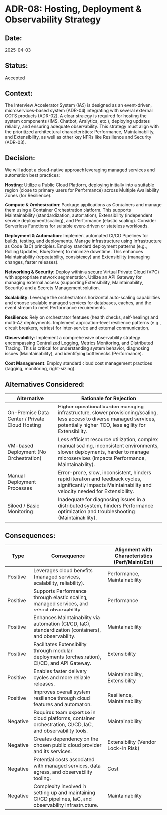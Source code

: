 # ADR-08: Hosting, Deployment & Observability Strategy

## Date:

2025-04-03

## Status:

Accepted

## Context:

The Interview Accelerator System (IAS) is designed as an event-driven, microservices-based system (ADR-04) integrating with several external COTS products (ADR-02). A clear strategy is required for hosting the system components (IMS, Chatbot, Analytics, etc.), deploying updates reliably, and ensuring adequate observability. This strategy must align with the prioritized architectural characteristics: Performance, Maintainability, and Extensibility, as well as other key NFRs like Resilience and Security (ADR-03).

## Decision:

We will adopt a cloud-native approach leveraging managed services and automation best practices:

**Hosting**: Utilize a Public Cloud Platform, deploying initially into a suitable region (close to primary users for Performance) across Multiple Availability Zones (for Resilience).

**Compute & Orchestration**: Package applications as Containers and manage them using a Container Orchestration platform. This supports Maintainability (standardization, automation), Extensibility (independent service deployment/scaling), and Performance (elastic scaling). Consider Serverless Functions for suitable event-driven or stateless workloads.

**Deployment & Automation**: Implement automated CI/CD Pipelines for builds, testing, and deployments. Manage infrastructure using Infrastructure as Code (IaC) principles. Employ standard deployment patterns (e.g., Rolling Updates, Blue/Green) to minimize downtime. This enhances Maintainability (repeatability, consistency) and Extensibility (managing changes, faster releases).

**Networking & Security**: Deploy within a secure Virtual Private Cloud (VPC) with appropriate network segmentation. Utilize an API Gateway for managing external access (supporting Extensibility, Maintainability, Security) and a Secrets Management solution.

**Scalability**: Leverage the orchestrator's horizontal auto-scaling capabilities and choose scalable managed services for databases, caches, and the event stream to meet Performance requirements.

**Resilience**: Rely on orchestrator features (health checks, self-healing) and multi-AZ deployments. Implement application-level resilience patterns (e.g., circuit breakers, retries) for inter-service and external communication.

**Observability**: Implement a comprehensive observability strategy encompassing Centralized Logging, Metrics Monitoring, and Distributed Tracing. This is critical for understanding system behavior, diagnosing issues (Maintainability), and identifying bottlenecks (Performance).

**Cost Management**: Employ standard cloud cost management practices (tagging, monitoring, right-sizing).

## Alternatives Considered:

| **Alternative**                                | **Rationale for Rejection**                                                                                                                                                        |
| ---------------------------------------------- | ---------------------------------------------------------------------------------------------------------------------------------------------------------------------------------- |
| On-Premise Data Center / Private Cloud Hosting | Higher operational burden managing infrastructure, slower provisioning/scaling, less access to diverse managed services, potentially higher TCO, less agility for Extensibility.   |
| VM-based Deployment (No Orchestration)         | Less efficient resource utilization, complex manual scaling, inconsistent environments, slower deployments, harder to manage microservices (impacts Performance, Maintainability). |
| Manual Deployment Processes                    | Error-prone, slow, inconsistent, hinders rapid iteration and feedback cycles, significantly impacts Maintainability and velocity needed for Extensibility.                         |
| Siloed / Basic Monitoring                      | Inadequate for diagnosing issues in a distributed system, hinders Performance optimization and troubleshooting (Maintainability).                                                  |

## Consequences:

| **Type** | **Consequence**                                                                                           | **Alignment with Characteristics (Perf/Maint/Ext)** |
| -------- | --------------------------------------------------------------------------------------------------------- | --------------------------------------------------- |
| Positive | Leverages cloud benefits (managed services, scalability, reliability).                                    | Performance, Maintainability                        |
| Positive | Supports Performance through elastic scaling, managed services, and robust observability.                 | Performance                                         |
| Positive | Enhances Maintainability via automation (CI/CD, IaC), standardization (containers), and observability.    | Maintainability                                     |
| Positive | Facilitates Extensibility through modular deployments (orchestration), CI/CD, and API Gateway.            | Extensibility                                       |
| Positive | Enables faster delivery cycles and more reliable releases.                                                | Maintainability, Extensibility                      |
| Positive | Improves overall system resilience through cloud features and automation.                                 | Resilience, Maintainability                         |
| Negative | Requires team expertise in cloud platforms, container orchestration, CI/CD, IaC, and observability tools. | Maintainability                                     |
| Negative | Creates dependency on the chosen public cloud provider and its services.                                  | Extensibility (Vendor Lock-in Risk)                 |
| Negative | Potential costs associated with managed services, data egress, and observability tooling.                 | Cost                                                |
| Negative | Complexity involved in setting up and maintaining CI/CD pipelines, IaC, and observability infrastructure. | Maintainability                                     |
